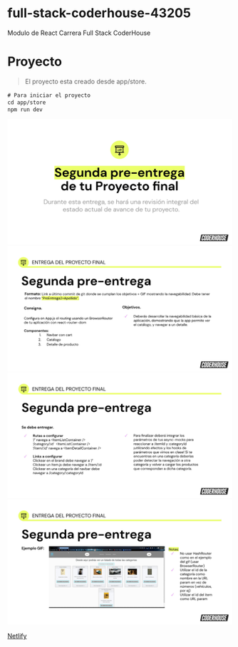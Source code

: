 # full-stack-coderhouse-43205
Modulo de React Carrera Full Stack CoderHouse

# Proyecto
> El proyecto esta creado desde app/store.

```
# Para iniciar el proyecto
cd app/store
npm run dev
```


![Alt text](docs/doc-1.jpg)
![Alt text](docs/doc-2.jpg)
![Alt text](docs/doc-3.jpg)
![Alt text](docs/doc-4.jpg)



[Netlify](https://645083efe0e2416ff12e6901--gregarious-haupia-7b456e.netlify.app/)